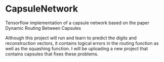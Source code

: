 # CapsuleNetwork
Tensorflow implementation of a capsule network based on the paper Dynamic Routing Between Capsules

Although this project will run and learn to predict the digits and reconstruction vectors, it contains logical errors in the routing function as well as the squashing function.
I will be uploading a new project that contains capsules that fixes these problems.

